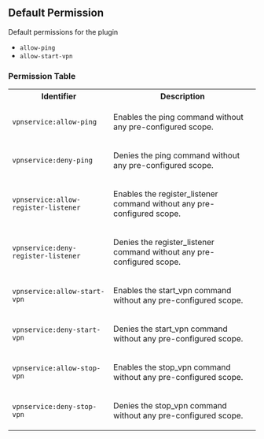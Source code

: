 ## Default Permission

Default permissions for the plugin

- `allow-ping`
- `allow-start-vpn`

### Permission Table 

<table>
<tr>
<th>Identifier</th>
<th>Description</th>
</tr>


<tr>
<td>

`vpnservice:allow-ping`

</td>
<td>

Enables the ping command without any pre-configured scope.

</td>
</tr>

<tr>
<td>

`vpnservice:deny-ping`

</td>
<td>

Denies the ping command without any pre-configured scope.

</td>
</tr>

<tr>
<td>

`vpnservice:allow-register-listener`

</td>
<td>

Enables the register_listener command without any pre-configured scope.

</td>
</tr>

<tr>
<td>

`vpnservice:deny-register-listener`

</td>
<td>

Denies the register_listener command without any pre-configured scope.

</td>
</tr>

<tr>
<td>

`vpnservice:allow-start-vpn`

</td>
<td>

Enables the start_vpn command without any pre-configured scope.

</td>
</tr>

<tr>
<td>

`vpnservice:deny-start-vpn`

</td>
<td>

Denies the start_vpn command without any pre-configured scope.

</td>
</tr>

<tr>
<td>

`vpnservice:allow-stop-vpn`

</td>
<td>

Enables the stop_vpn command without any pre-configured scope.

</td>
</tr>

<tr>
<td>

`vpnservice:deny-stop-vpn`

</td>
<td>

Denies the stop_vpn command without any pre-configured scope.

</td>
</tr>
</table>
